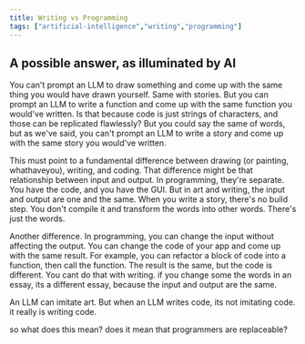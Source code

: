 ```yaml
---
title: Writing vs Programming
tags: ["artificial-intelligence","writing","programming"]
---
```


## A possible answer, as illuminated by AI

You can't prompt an LLM to draw something and come up with the same thing you would have drawn yourself. Same with stories. But you can prompt an LLM to write a function and come up with the same function you would've written. Is that because code is just strings of characters, and those can be replicated flawlessly? But you could say the same of words, but as we've said, you can't prompt an LLM to write a story and come up with the same story you would've written.

This must point to a fundamental difference between drawing (or painting, whathaveyou), writing, and coding. That difference might be that relationship between input and output. In programming, they're separate. You have the code, and you have the GUI. But in art and writing, the input and output are one and the same. When you write a story, there's no build step. You don't compile it and transform the words into other words. There's just the words.

Another difference. In programming, you can change the input without affecting the output. You can change the code of your app and come up with the same result. For example, you can refactor a block of code into a function, then call the function. The result is the same, but the code is different. You cant do that with writing. if you change some the words in an essay, its a different essay, because the input and output are the same.

An LLM can imitate art. But when an LLM writes code, its not imitating code. it really is writing code. 

so what does this mean? does it mean that programmers are replaceable?